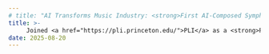 ```yaml
---
# title: "AI Transforms Music Industry: <strong>First AI-Composed Symphony Debuts</strong> in New York"
title: >-
     Joined <a href="https://pli.princeton.edu/">PLI</a> as a <strong>PhD student @ Princeton CS!</strong>
date: 2025-08-20
---
```

